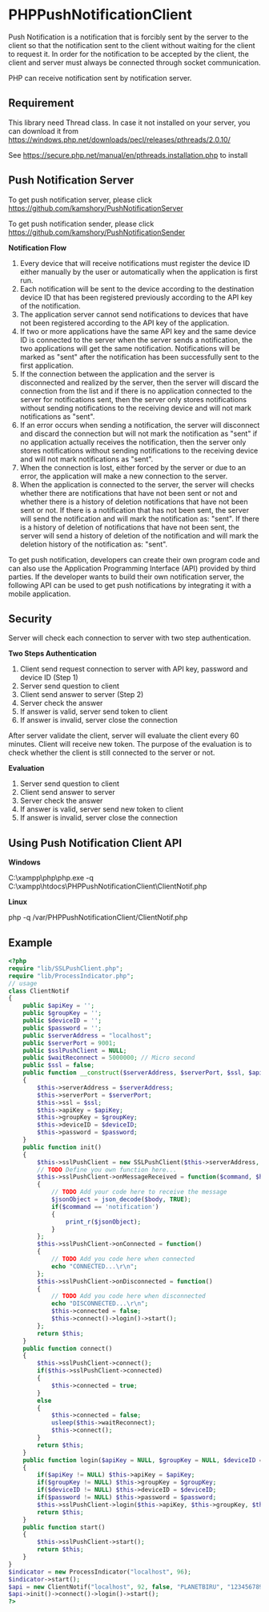 # PHPPushNotificationClient
Push Notification is a notification that is forcibly sent by the server to the client so that the notification sent to the client without waiting for the client to request it. In order for the notification to be accepted by the client, the client and server must always be connected through socket communication.

PHP can receive notification sent by notification server. 

## Requirement

This library need Thread class. In case it not installed on your server, you can download it from https://windows.php.net/downloads/pecl/releases/pthreads/2.0.10/

See https://secure.php.net/manual/en/pthreads.installation.php to install

## Push Notification Server

To get push notification server, please click https://github.com/kamshory/PushNotificationServer

To get push notification sender, please click https://github.com/kamshory/PushNotificationSender


**Notification Flow**
1. Every device that will receive notifications must register the device ID either manually by the user or automatically when the application is first run.
2. Each notification will be sent to the device according to the destination device ID that has been registered previously according to the API key of the notification.
3. The application server cannot send notifications to devices that have not been registered according to the API key of the application.
4. If two or more applications have the same API key and the same device ID is connected to the server when the server sends a notification, the two applications will get the same notification. Notifications will be marked as "sent" after the notification has been successfully sent to the first application.
5. If the connection between the application and the server is disconnected and realized by the server, then the server will discard the connection from the list and if there is no application connected to the server for notifications sent, then the server only stores notifications without sending notifications to the receiving device and will not mark notifications as "sent".
6. If an error occurs when sending a notification, the server will disconnect and discard the connection but will not mark the notification as "sent" if no application actually receives the notification, then the server only stores notifications without sending notifications to the receiving device and will not mark notifications as "sent".
7. When the connection is lost, either forced by the server or due to an error, the application will make a new connection to the server.
8. When the application is connected to the server, the server will checks whether there are notifications that have not been sent or not and whether there is a history of deletion notifications that have not been sent or not. If there is a notification that has not been sent, the server will send the notification and will mark the notification as: "sent". If there is a history of deletion of notifications that have not been sent, the server will send a history of deletion of the notification and will mark the deletion history of the notification as: "sent".

To get push notification, developers can create their own program code and can also use the Application Programming Interface (API) provided by third parties. If the developer wants to build their own notification server, the following API can be used to get push notifications by integrating it with a mobile application.

## Security

Server will check each connection to server with two step authentication.

**Two Steps Authentication**
1. Client send request connection to server with API key, password and device ID (Step 1)
2. Server send question to client
3. Client send answer to server (Step 2)
4. Server check the answer
5. If answer is valid, server send token to client
6. If answer is invalid, server close the connection

After server validate the client, server will evaluate the client every 60 minutes. Client will receive new token. The purpose of the evaluation is to check whether the client is still connected to the server or not.

**Evaluation**
1. Server send question to client
2. Client send answer to server
3. Server check the answer
4. If answer is valid, server send new token to client
5. If answer is invalid, server close the connection

## Using Push Notification Client API

**Windows**

C:\xampp\php\php.exe -q C:\xampp\htdocs\PHPPushNotificationClient\ClientNotif.php


**Linux**

php -q /var/PHPPushNotificationClient/ClientNotif.php

## Example 

```php
<?php
require "lib/SSLPushClient.php";
require "lib/ProcessIndicator.php";
// usage
class ClientNotif
{
	public $apiKey = '';
	public $groupKey = '';
	public $deviceID = '';
	public $password = '';
	public $serverAddress = "localhost";
	public $serverPort = 9001;
	public $sslPushClient = NULL;
	public $waitReconnect = 5000000; // Micro second
	public $ssl = false;
	public function __construct($serverAddress, $serverPort, $ssl, $apiKey, $groupKey, $deviceID, $password)
	{
		$this->serverAddress = $serverAddress;
		$this->serverPort = $serverPort;
		$this->ssl = $ssl;
		$this->apiKey = $apiKey;
		$this->groupKey = $groupKey;
		$this->deviceID = $deviceID;
		$this->password = $password;
	}
	public function init()
	{
		$this->sslPushClient = new SSLPushClient($this->serverAddress, $this->serverPort, $this->ssl);
		// TODO Define you own function here...
		$this->sslPushClient->onMessageReceived = function($command, $header, $body)
		{
			// TODO Add your code here to receive the message
			$jsonObject = json_decode($body, TRUE);
			if($command == 'notification')
			{
				print_r($jsonObject);
			}
		};
		$this->sslPushClient->onConnected = function()
		{
			// TODO Add you code here when connected
			echo "CONNECTED...\r\n";
		};
		$this->sslPushClient->onDisconnected = function()
		{
			// TODO Add you code here when disconnected
			echo "DISCONNECTED...\r\n";
			$this->connected = false;
			$this->connect()->login()->start();
		};
		return $this;
	}
	public function connect()
	{
		$this->sslPushClient->connect();
		if($this->sslPushClient->connected)
		{
			$this->connected = true;
		}
		else
		{
			$this->connected = false;
			usleep($this->waitReconnect);
			$this->connect();
		}
		return $this;
	}
	public function login($apiKey = NULL, $groupKey = NULL, $deviceID = NULL, $password = NULL)
	{
		if($apiKey != NULL) $this->apiKey = $apiKey;
		if($groupKey != NULL) $this->groupKey = $groupKey;
		if($deviceID != NULL) $this->deviceID = $deviceID;
		if($password != NULL) $this->password = $password;
		$this->sslPushClient->login($this->apiKey, $this->groupKey, $this->deviceID, $this->password);
		return $this;
	}
	public function start()
	{
		$this->sslPushClient->start();
		return $this;
	}
}
$indicator = new ProcessIndicator("localhost", 96);
$indicator->start();
$api = new ClientNotif("localhost", 92, false, "PLANETBIRU", "1234567890W", "41fda1bcf6486301", "123456");
$api->init()->connect()->login()->start();
?>
```
